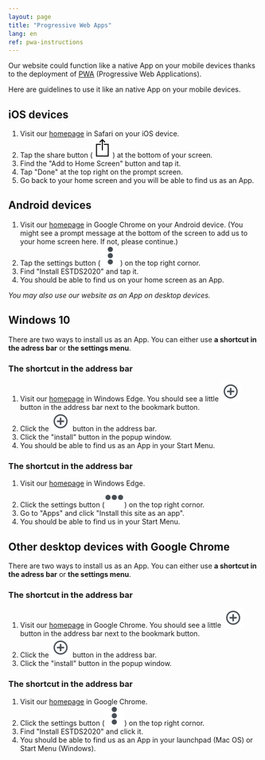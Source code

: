 ```yaml
---
layout: page
title: "Progressive Web Apps"
lang: en
ref: pwa-instructions
---
```


Our website could function like a native App on your mobile devices thanks to the deployment of [PWA](https://en.wikipedia.org/wiki/Progressive_web_applications) (Progressive Web Applications).

Here are guidelines to use it like an native App on your mobile devices.

## iOS devices

1. Visit our [homepage](https://estds.yicode.ac) in Safari on your iOS device.
1. Tap the share button (![](/img/ios-safari-share-icon.svg)) at the bottom of your screen.
1. Find the "Add to Home Screen" button and tap it.
1. Tap "Done" at the top right on the prompt screen.
1. Go back to your home screen and you will be able to find us as an App.

## Android devices

1. Visit our [homepage](https://estds.yicode.ac) in Google Chrome on your Android device. (You might see a prompt message at the bottom of the screen to add us to your home screen here. If not, please continue.)
1. Tap the settings button (![](/img/icon-settings-v.svg)) on the top right cornor.
1. Find "Install ESTDS2020" and tap it.
1. You should be able to find us on your home screen as an App.

_You may also use our website as an App on desktop devices._

## Windows 10

There are two ways to install us as an App. You can either use __a shortcut in the adress bar__ or __the settings menu__.

### The shortcut in the address bar

1. Visit our [homepage](https://estds.yicode.ac) in Windows Edge. You should see a little ![](/img/icon-install-plus-circle.svg) button in the address bar next to the bookmark button.
1. Click the ![](/img/icon-install-plus-circle.svg) button in the address bar.
1. Click the "install" button in the popup window.
1. You should be able to find us as an App in your Start Menu.

### The shortcut in the address bar
1. Visit our [homepage](https://estds.yicode.ac) in Windows Edge.
1. Click the settings button (![](/img/icon-settings-h.svg)) on the top right cornor.
1. Go to "Apps" and click "Install this site as an app".
1. You should be able to find us in your Start Menu.

## Other desktop devices with Google Chrome

There are two ways to install us as an App. You can either use __a shortcut in the adress bar__ or __the settings menu__.

### The shortcut in the address bar
1. Visit our [homepage](https://estds.yicode.ac) in Google Chrome. You should see a little ![](/img/icon-install-plus-circle.svg) button in the address bar next to the bookmark button.
1. Click the ![](/img/icon-install-plus-circle.svg) button in the address bar.
1. Click the "install" button in the popup window.

### The shortcut in the address bar
1. Visit our [homepage](https://estds.yicode.ac) in Google Chrome.
1. Click the settings button (![](/img/icon-settings-v.svg)) on the top right cornor.
1. Find "Install ESTDS2020" and click it.
1. You should be able to find us as an App in your launchpad (Mac OS) or Start Menu (Windows).
